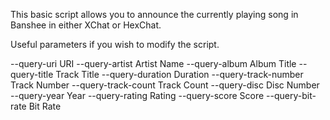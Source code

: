 This basic script allows you to announce the currently playing song in Banshee in either XChat or HexChat.

Useful parameters if you wish to modify the script.

--query-uri                URI
--query-artist             Artist Name
--query-album              Album Title
--query-title              Track Title
--query-duration           Duration
--query-track-number       Track Number
--query-track-count        Track Count
--query-disc               Disc Number
--query-year               Year
--query-rating             Rating
--query-score              Score
--query-bit-rate           Bit Rate
